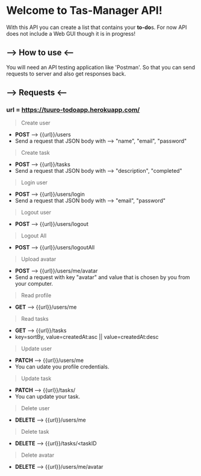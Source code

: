 # Welcome to Tas-Manager API! 

With this API you can create a list that contains your **to-do**s. For now API does not include a Web GUI though it is in progress!

## --> How to use <--

You will need an API testing application like 'Postman'. So that you can send requests to server and also get responses back.

## --> Requests <-- 

### url = https://tuuro-todoapp.herokuapp.com/

> Create user 
- **POST** --> {{url}}/users
- Send a request that JSON body with --> "name", "email", "password"

> Create task 
- **POST** --> {{url}}/tasks
- Send a request that JSON body with --> "description", "completed"

> Login user 
- **POST** --> {{url}}/users/login
- Send a request that JSON body with --> "email", "password"

> Logout user 
- **POST** --> {{url}}/users/logout

> Logout All 
- **POST** --> {{url}}/users/logoutAll

> Upload avatar 
- **POST** --> {{url}}/users/me/avatar
- Send a request with key "avatar" and value that is chosen by you from your computer.

> Read profile 
- **GET** --> {{url}}/users/me

> Read tasks
- **GET** --> {{url}}/tasks
- key=sortBy, value=createdAt:asc || value=createdAt:desc

> Update user 
- **PATCH** --> {{url}}/users/me
- You can udate you profile credentials.

> Update task
- **PATCH** --> {{url}}/tasks/<taskID>
- You can update your task.
  
> Delete user 
- **DELETE** --> {{url}}/users/me
  
> Delete task
- **DELETE** --> {{url}}/tasks/<taskID

> Delete avatar
- **DELETE** --> {{url}}/users/me/avatar
